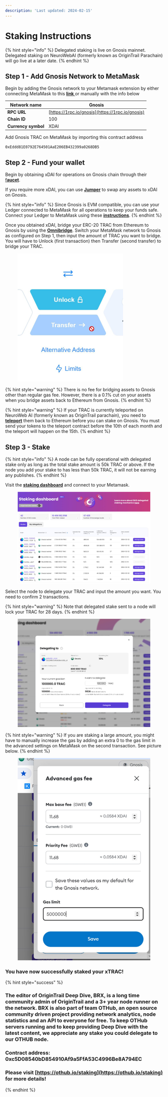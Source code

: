 ```yaml
---
description: 'Last updated: 2024-02-15'
---
```


# Staking Instructions

{% hint style="info" %}
Delegated staking is live on Gnosis mainnet. Delegated staking on NeuroWebAI (formerly known as OriginTrail Parachain) will go live at a later date.&#x20;
{% endhint %}

## Step 1 - Add Gnosis Network to MetaMask

Begin by adding the Gnosis network to your Metamask extension by either connecting MetaMask to this [**link** ](https://chainlist.org/?search=gnosis)or manually with the info below

| Network name        | Gnosis                                           |
| ------------------- | ------------------------------------------------ |
| **RPC URL**         | [https://1rpc.io/gnosis](https://1rpc.io/gnosis) |
| **Chain ID**        | 100                                              |
| **Currency symbol** | XDAI                                             |

Add Gnosis TRAC on MetaMask by importing this contract address

```
0xEddd81E0792E764501AaE206EB432399a0268DB5
```

## Step 2 - Fund your wallet

Begin by obtaining xDAI for operations on Gnosis chain through their [f**aucet**](https://www.gnosisfaucet.com/).&#x20;

If you require more xDAI, you can use [**Jumper**](https://jumper.exchange/) to swap any assets to xDAI on Gnosis.

{% hint style="info" %}
Since Gnosis is EVM compatible, you can use your Ledger connected to MetaMask for all operations to keep your funds safe. Connect your Ledger to MetaMask using these [**instructions**](https://support.ledger.com/hc/en-us/articles/4404366864657-Connect-your-Ledger-to-MetaMask?docs=true).&#x20;
{% endhint %}

Once you obtained xDAI, bridge your ERC-20 TRAC from Ethereum to Gnosis by using the [**Omnibridge**](https://omnibridge.gnosischain.com/bridge). Switch your MetaMask network to Gnosis as configured on Step 1, then input the amount of TRAC you want to bridge. You will have to Unlock (first transaction) then Transfer (second transfer) to bridge your TRAC.

<figure><img src="../.gitbook/assets/image (31).png" alt="" width="337"><figcaption></figcaption></figure>

{% hint style="warning" %}
There is no fee for bridging assets to Gnosis other than regular gas fee. However, there is a 0.1% cut on your assets when you bridge assets back to Ethereum from Gnosis.
{% endhint %}

{% hint style="warning" %}
If your TRAC is currently teleported on NeuroWeb AI (formerly known as OriginTrail parachain), you need to [**teleport**](https://teleport.origintrail.io/) them back to Ethereum before you can stake on Gnosis. You must send your tokens to the teleport contract before the 10th of each month and the teleport will happen on the 15th.&#x20;
{% endhint %}

## Step 3 - Stake

{% hint style="info" %}
A node can be fully operational with delegated stake only as long as the total stake amount is 50k TRAC or above. If the node you add your stake to has less than 50k TRAC, it will not be earning any publishes.
{% endhint %}

Visit the [**staking dashboard**](https://dkg.origintrail.io/staking) and connect to your Metamask.

<figure><img src="../.gitbook/assets/image.png" alt=""><figcaption></figcaption></figure>

Select the node to delegate your TRAC and input the amount you want. You need to confirm 2 transactions.

{% hint style="warning" %}
Note that delegated stake sent to a node will lock your TRAC for 28 days.&#x20;
{% endhint %}

<figure><img src="../.gitbook/assets/image (29).png" alt=""><figcaption></figcaption></figure>

{% hint style="warning" %}
If you are staking a large amount, you might have to manually increase the gas by adding an extra 0 to the gas limit in the advanced settings on MetaMask on the second transaction. See picture below.
{% endhint %}

<figure><img src="../.gitbook/assets/image (30).png" alt=""><figcaption></figcaption></figure>

### You have now successfully staked your xTRAC!&#x20;

{% hint style="success" %}
### The editor of OriginTrail Deep Dive, BRX, is a long time community admin of OriginTrail and a 3+ year node runner on the network. BRX is also part of team OTHub, an open source community driven project providing network analytics, node statistics and an API to everyone for free. To keep OTHub servers running and to keep providing Deep Dive with the latest content, we appreciate any stake you could delegate to our OTHUB node.

### Contract address: 0xc5D08540bD854910Af9a5FfA53C4996Be8A794EC&#x20;

### Please visit [https://othub.io/staking](https://othub.io/staking) for more details!
{% endhint %}
